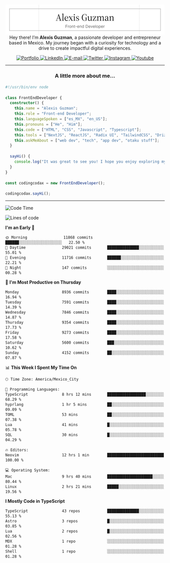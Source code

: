 <img align='right' src="./Banner.png" width="" />
<p align='center'>Hey there! I’m <strong>Alexis Guzman</strong>, a passionate developer and entrepreneur based in Mexico. My journey began with a curiosity for technology and a drive to create impactful digital experiences.</p>

<div align='center'>
  <a href='https://www.codingcodax.dev' target='_blank'>
    <img alt='Portfolio' src='https://img.shields.io/badge/Portfolio-black?logo=vercel&style=flat-square'>
  </a>
  <a href='https://linkedin.com/in/codingcodax' target='_blank'>
    <img alt='LinkedIn' src='https://img.shields.io/badge/LinkedIn-black?logo=LinkedIn&style=flat-square'>
  </a>
  <a href='mailto:hello@codingcodax.com' target='_blank'>
    <img alt='E-mail' src='https://img.shields.io/badge/Email-black?logo=Gmail&style=flat-square'>
  </a>
  <a href='https://x.com/codingcodax' target='_blank'>
    <img alt='Twitter' src='https://img.shields.io/badge/X-black?logo=X&style=flat-square'>
  </a>
  <a href='https://www.instagram.com/codingcodax' target='_blank'>
    <img alt='Instagram' src='https://img.shields.io/badge/Instagram-black?logo=Instagram&style=flat-square'>
  </a>
  <a href='https://www.youtube.com/@codingcodax' target='_blank'>
    <img alt='Youtube' src='https://img.shields.io/badge/YouTube-black?logo=Youtube&style=flat-square'>
  </a>
</div>


---

<h3 align='center'>A little more about me...</h3>

```typescript
#!/usr/bin/env node

class FrontEndDeveloper {
  constructor() {
    this.name = "Alexis Guzman";
    this.role = "Front-end Developer";
    this.languageSpoken = ["es_MX", "en_US"];
    this.pronouns = ["He", "Him"];
    this.code = ["HTML", "CSS", "Javascript", "Typescript"];
    this.tools = ["NextJS", "ReactJS", "Radix UI", "TailwindCSS", "Drizzle", "tRPC"];
    this.askMeAbout = ["web dev", "tech", "app dev", "otaku stuff"];
  }

  sayHi() {
    console.log("It was great to see you! I hope you enjoy exploring my work.");
  }
}

const codingcodax = new FrontEndDeveloper();

codingcodax.sayHi();
```

---

<!--START_SECTION:waka-->
![Code Time](http://img.shields.io/badge/Code%20Time-3%2C996%20hrs%209%20mins-blue)

![Lines of code](https://img.shields.io/badge/From%20Hello%20World%20I%27ve%20Written-9.9%20million%20lines%20of%20code-blue)

**I'm an Early 🐤** 

```text
🌞 Morning                11868 commits       ██████░░░░░░░░░░░░░░░░░░░   22.50 % 
🌆 Daytime                29021 commits       ██████████████░░░░░░░░░░░   55.01 % 
🌃 Evening                11716 commits       ██████░░░░░░░░░░░░░░░░░░░   22.21 % 
🌙 Night                  147 commits         ░░░░░░░░░░░░░░░░░░░░░░░░░   00.28 % 
```
📅 **I'm Most Productive on Thursday** 

```text
Monday                   8936 commits        ████░░░░░░░░░░░░░░░░░░░░░   16.94 % 
Tuesday                  7591 commits        ████░░░░░░░░░░░░░░░░░░░░░   14.39 % 
Wednesday                7846 commits        ████░░░░░░░░░░░░░░░░░░░░░   14.87 % 
Thursday                 9354 commits        ████░░░░░░░░░░░░░░░░░░░░░   17.73 % 
Friday                   9273 commits        ████░░░░░░░░░░░░░░░░░░░░░   17.58 % 
Saturday                 5600 commits        ███░░░░░░░░░░░░░░░░░░░░░░   10.62 % 
Sunday                   4152 commits        ██░░░░░░░░░░░░░░░░░░░░░░░   07.87 % 
```


📊 **This Week I Spent My Time On** 

```text
🕑︎ Time Zone: America/Mexico_City

💬 Programming Languages: 
TypeScript               8 hrs 12 mins       █████████████████░░░░░░░░   68.29 % 
hyprlang                 1 hr 5 mins         ██░░░░░░░░░░░░░░░░░░░░░░░   09.09 % 
TOML                     53 mins             ██░░░░░░░░░░░░░░░░░░░░░░░   07.38 % 
Lua                      41 mins             █░░░░░░░░░░░░░░░░░░░░░░░░   05.78 % 
SQL                      30 mins             █░░░░░░░░░░░░░░░░░░░░░░░░   04.29 % 

🔥 Editors: 
Neovim                   12 hrs 1 min        █████████████████████████   100.00 % 

💻 Operating System: 
Mac                      9 hrs 40 mins       ████████████████████░░░░░   80.44 % 
Linux                    2 hrs 21 mins       █████░░░░░░░░░░░░░░░░░░░░   19.56 % 
```

**I Mostly Code in TypeScript** 

```text
TypeScript               43 repos            ██████████████░░░░░░░░░░░   55.13 % 
Astro                    3 repos             █░░░░░░░░░░░░░░░░░░░░░░░░   03.85 % 
Lua                      2 repos             █░░░░░░░░░░░░░░░░░░░░░░░░   02.56 % 
MDX                      1 repo              ░░░░░░░░░░░░░░░░░░░░░░░░░   01.28 % 
Shell                    1 repo              ░░░░░░░░░░░░░░░░░░░░░░░░░   01.28 % 
```




<!--END_SECTION:waka-->
